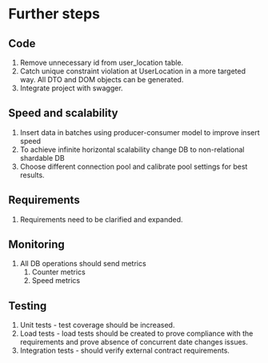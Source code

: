 # Further steps

## Code
1. Remove unnecessary id from user_location table.
2. Catch unique constraint violation at UserLocation in a more targeted way.
All DTO and DOM objects can be generated.
3. Integrate project with swagger.

## Speed and scalability
1. Insert data in batches using producer-consumer model to improve insert speed
2. To achieve infinite horizontal scalability change DB to non-relational shardable DB
3. Choose different connection pool and calibrate pool settings for best results.

## Requirements
1. Requirements need to be clarified and expanded.

## Monitoring
1. All DB operations should send metrics
   1. Counter metrics
   2. Speed metrics

## Testing
1. Unit tests - test coverage should be increased.
2. Load tests - load tests should be created to prove compliance with the requirements and prove absence of concurrent date changes issues.
3. Integration tests - should verify external contract requirements.
